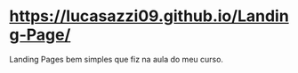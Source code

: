 #  https://lucasazzi09.github.io/Landing-Page/
Landing Pages bem simples que fiz na aula do meu curso.
